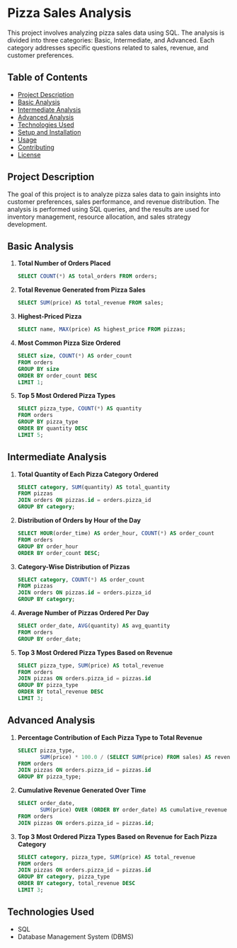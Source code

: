 # Pizza Sales Analysis

This project involves analyzing pizza sales data using SQL. The analysis is divided into three categories: Basic, Intermediate, and Advanced. Each category addresses specific questions related to sales, revenue, and customer preferences.

## Table of Contents
- [Project Description](#project-description)
- [Basic Analysis](#basic-analysis)
- [Intermediate Analysis](#intermediate-analysis)
- [Advanced Analysis](#advanced-analysis)
- [Technologies Used](#technologies-used)
- [Setup and Installation](#setup-and-installation)
- [Usage](#usage)
- [Contributing](#contributing)
- [License](#license)

## Project Description

The goal of this project is to analyze pizza sales data to gain insights into customer preferences, sales performance, and revenue distribution. The analysis is performed using SQL queries, and the results are used for inventory management, resource allocation, and sales strategy development.

## Basic Analysis

1. **Total Number of Orders Placed**
    ```sql
    SELECT COUNT(*) AS total_orders FROM orders;
    ```

2. **Total Revenue Generated from Pizza Sales**
    ```sql
    SELECT SUM(price) AS total_revenue FROM sales;
    ```

3. **Highest-Priced Pizza**
    ```sql
    SELECT name, MAX(price) AS highest_price FROM pizzas;
    ```

4. **Most Common Pizza Size Ordered**
    ```sql
    SELECT size, COUNT(*) AS order_count 
    FROM orders 
    GROUP BY size 
    ORDER BY order_count DESC 
    LIMIT 1;
    ```

5. **Top 5 Most Ordered Pizza Types**
    ```sql
    SELECT pizza_type, COUNT(*) AS quantity 
    FROM orders 
    GROUP BY pizza_type 
    ORDER BY quantity DESC 
    LIMIT 5;
    ```

## Intermediate Analysis

1. **Total Quantity of Each Pizza Category Ordered**
    ```sql
    SELECT category, SUM(quantity) AS total_quantity 
    FROM pizzas 
    JOIN orders ON pizzas.id = orders.pizza_id 
    GROUP BY category;
    ```

2. **Distribution of Orders by Hour of the Day**
    ```sql
    SELECT HOUR(order_time) AS order_hour, COUNT(*) AS order_count 
    FROM orders 
    GROUP BY order_hour 
    ORDER BY order_count DESC;
    ```

3. **Category-Wise Distribution of Pizzas**
    ```sql
    SELECT category, COUNT(*) AS order_count 
    FROM pizzas 
    JOIN orders ON pizzas.id = orders.pizza_id 
    GROUP BY category;
    ```

4. **Average Number of Pizzas Ordered Per Day**
    ```sql
    SELECT order_date, AVG(quantity) AS avg_quantity 
    FROM orders 
    GROUP BY order_date;
    ```

5. **Top 3 Most Ordered Pizza Types Based on Revenue**
    ```sql
    SELECT pizza_type, SUM(price) AS total_revenue 
    FROM orders 
    JOIN pizzas ON orders.pizza_id = pizzas.id 
    GROUP BY pizza_type 
    ORDER BY total_revenue DESC 
    LIMIT 3;
    ```

## Advanced Analysis

1. **Percentage Contribution of Each Pizza Type to Total Revenue**
    ```sql
    SELECT pizza_type, 
           SUM(price) * 100.0 / (SELECT SUM(price) FROM sales) AS revenue_percentage 
    FROM orders 
    JOIN pizzas ON orders.pizza_id = pizzas.id 
    GROUP BY pizza_type;
    ```

2. **Cumulative Revenue Generated Over Time**
    ```sql
    SELECT order_date, 
           SUM(price) OVER (ORDER BY order_date) AS cumulative_revenue 
    FROM orders 
    JOIN pizzas ON orders.pizza_id = pizzas.id;
    ```

3. **Top 3 Most Ordered Pizza Types Based on Revenue for Each Pizza Category**
    ```sql
    SELECT category, pizza_type, SUM(price) AS total_revenue 
    FROM orders 
    JOIN pizzas ON orders.pizza_id = pizzas.id 
    GROUP BY category, pizza_type 
    ORDER BY category, total_revenue DESC 
    LIMIT 3;
    ```

## Technologies Used
- SQL
- Database Management System (DBMS)
